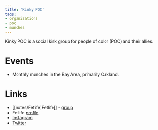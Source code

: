 ```yaml
---
title: 'Kinky POC'
tags:
- organizations
- poc
- munches
---
```


Kinky POC is a social kink group for people of color (POC) and their allies. 

# Events
- Monthly munches in the Bay Area, primarily Oakland.

# Links
- [[notes/Fetlife|Fetlife]] - [group](https://fetlife.com/groups/144564)
- Fetlife [profile](https://fetlife.com/users/6184530)
- [Instagram](https://instagram.com/kinkypocbayarea/)
- [Twitter](https://twitter.com/KinkyPOCBayArea)
